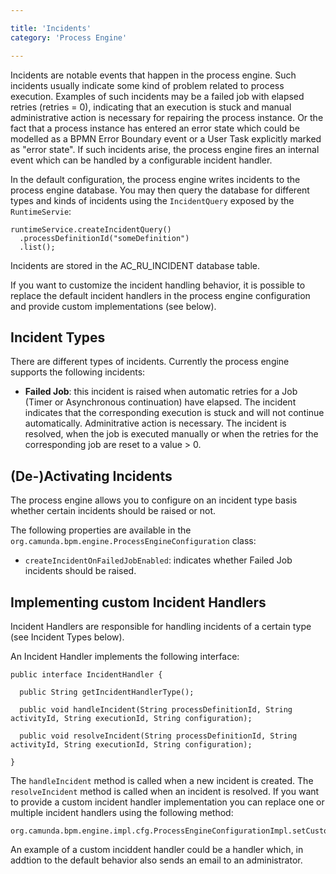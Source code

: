 ```yaml
---

title: 'Incidents'
category: 'Process Engine'

---
```


Incidents are notable events that happen in the process engine. Such incidents usually indicate some kind of problem related to process execution. Examples of such incidents may be a failed job with elapsed retries (retries = 0), indicating that an execution is stuck and manual administrative action is necessary for repairing the process instance. Or the fact that a process instance has entered an error state which could be modelled as a BPMN Error Boundary event or a User Task explicitly marked as "error state". If such incidents arise, the process engine fires an internal event which can be handled by a configurable incident handler.

In the default configuration, the process engine writes incidents to the process engine database. You may then query the database for different types and kinds of incidents using the `IncidentQuery` exposed by the `RuntimeServie`:

    runtimeService.createIncidentQuery()
      .processDefinitionId("someDefinition")
      .list();

Incidents are stored in the AC_RU_INCIDENT database table.

If you want to customize the incident handling behavior, it is possible to replace the default incident handlers in the process engine configuration and provide custom implementations (see below).

## Incident Types

There are different types of incidents. Currently the process engine supports the following incidents:

  * **Failed Job**: this incident is raised when automatic retries for a Job (Timer or Asynchronous continuation) have elapsed. The incident indicates that the corresponding execution is stuck and will not continue automatically. Adminitrative action is necessary.
  The incident is resolved, when the job is executed manually or when the retries for the corresponding job are reset to a value > 0.

## (De-)Activating Incidents

The process engine allows you to configure on an incident type basis whether certain incidents should be raised or not.

The following properties are available in the `org.camunda.bpm.engine.ProcessEngineConfiguration` class:

  * `createIncidentOnFailedJobEnabled`: indicates whether Failed Job incidents should be raised.

## Implementing custom Incident Handlers

Incident Handlers are responsible for handling incidents of a certain type (see Incident Types below).

An Incident Handler implements the following interface:

    public interface IncidentHandler {

      public String getIncidentHandlerType();

      public void handleIncident(String processDefinitionId, String activityId, String executionId, String configuration);

      public void resolveIncident(String processDefinitionId, String activityId, String executionId, String configuration);

    }

The `handleIncident` method is called when a new incident is created. The `resolveIncident` method is called when an incident is resolved. If you want to provide a custom incident handler implementation you can replace one or multiple incident handlers using the following method:

    org.camunda.bpm.engine.impl.cfg.ProcessEngineConfigurationImpl.setCustomIncidentHandlers(List<IncidentHandler>)

An example of a custom inciddent handler could be a handler which, in addtion to the default behavior also sends an email to an administrator.

